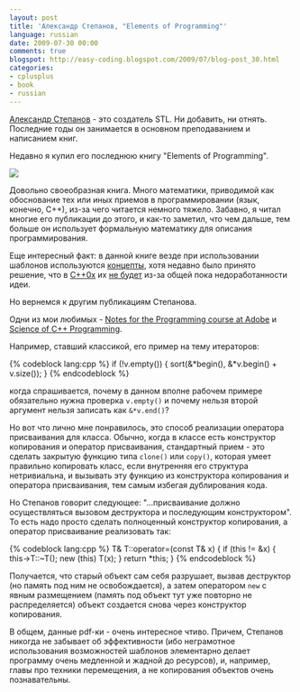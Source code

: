 ```yaml
---
layout: post
title: 'Александр Степанов, "Elements of Programming"'
language: russian
date: 2009-07-30 00:00
comments: true
blogspot: http://easy-coding.blogspot.com/2009/07/blog-post_30.html
categories:
- cplusplus
- book
- russian
---
```

[Александр Степанов][] - это создатель STL. Ни добавить, ни отнять. Последние годы он занимается в основном преподаванием и написанием книг.

[Александр Степанов]: http://ru.wikipedia.org/wiki/%D0%A1%D1%82%D0%B5%D0%BF%D0%B0%D0%BD%D0%BE%D0%B2,_%D0%90%D0%BB%D0%B5%D0%BA%D1%81%D0%B0%D0%BD%D0%B4%D1%80_%D0%90%D0%BB%D0%B5%D0%BA%D1%81%D0%B0%D0%BD%D0%B4%D1%80%D0%BE%D0%B2%D0%B8%D1%87

Недавно я купил его последнюю книгу "Elements of Programming".

<a href="http://www.amazon.co.uk/gp/product/032163537X/ref=as_li_tf_il?ie=UTF8&tag=prodiy-21&linkCode=as2&camp=1634&creative=6738&creativeASIN=032163537X"><img border="0" src="http://ws.assoc-amazon.co.uk/widgets/q?_encoding=UTF8&Format=_SL160_&ASIN=032163537X&MarketPlace=GB&ID=AsinImage&WS=1&tag=prodiy-21&ServiceVersion=20070822" ></a><img src="http://www.assoc-amazon.co.uk/e/ir?t=prodiy-21&l=as2&o=2&a=032163537X" width="1" height="1" border="0" alt="" style="border:none !important; margin:0px !important;" />

Довольно своеобразная книга. Много математики, приводимой как обоснование тех или иных приемов в программировании (язык, конечно, С++), из-за чего читается немного тяжело. Забавно, я читал многие его публикации до этого, и как-то заметил, что чем дальше, тем больше он использует формальную математику для описания программирования.

Еще интересный факт: в данной книге везде при использовании шаблонов используются [концепты][], хотя недавно было принято решение, что в [C++0x][] их [не будет][No concepts in C++0x] из-за общей пока недоработанности идеи.

[концепты]: http://en.wikipedia.org/wiki/Concepts_(C%2B%2B0x)
[C++0x]: http://ru.wikipedia.org/wiki/C%2B%2B0x
[No concepts in C++0x]: http://www.informit.com/guides/content.aspx?g=cplusplus&seqNum=441

Но вернемся к другим публикациям Степанова.

Одни из мои любимых - [Notes for the Programming course at Adobe][] и [Science of C++ Programming][].

[Notes for the Programming course at Adobe]: http://www.stepanovpapers.com/notes.pdf
[Science of C++ Programming]: http://www.stepanovpapers.com/Stepanov-Science_of_C++_Programming-1993.pdf

Например, ставший классикой, его пример на тему итераторов:

{% codeblock lang:cpp %}
if (!v.empty()) {
  sort(&*begin(), &*v.begin() + v.size());
}
{% endcodeblock %}

когда спрашивается, почему в данном вполне рабочем примере обязательно нужна проверка `v.empty()` и почему нельзя второй аргумент нельзя записать как `&*v.end()`?

Но вот что лично мне понравилось, это способ реализации оператора присваивания для класса. Обычно, когда в классе есть конструктор копирования и оператор присваивания, стандартный прием - это сделать закрытую функцию типа `clone()` или `copy()`, которая умеет правильно копировать класс, если внутренняя его структура нетривиальна, и вызывать эту функцию из конструктора копирования и оператора присваивания, тем самым избегая дублирования кода.

Но Степанов говорит следующее: "...присваивание должно осуществляться вызовом деструктора и последующим конструктором". То есть надо просто сделать полноценный конструктор копирования, а оператор присваивание реализовать так:

{% codeblock lang:cpp %}
T& T::operator=(const T& x) {
  if (this != &x) {
    this->T::~T();
    new (this) T(x);
  }
  return *this;
}
{% endcodeblock %}

Получается, что старый объект сам себя разрушает, вызвав деструктор (но память под ним не освобождается), а затем оператором `new` с явным размещением (память под объект тут уже повторно не распределяется) объект создается снова через конструктор копирования.

В общем, данные pdf-ки - очень интересное чтиво. Причем, Степанов никогда не забывает об эффективности (ибо неграмотное использования возможностей шаблонов элементарно делает программу очень медленной и жадной до ресурсов), и, например, главы про техники перемещения, а не копирования объектов очень познавательны.

